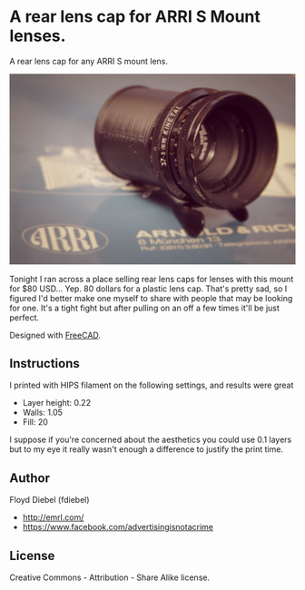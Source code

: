 A rear lens cap for ARRI S Mount lenses.
=============

A rear lens cap for any ARRI S mount lens.

![Image](https://github.com/fdiebel/arri-s-lens-cap/blob/master/img/01.jpg)

Tonight I ran across a place selling rear lens caps for lenses with this mount for $80 USD... Yep. 80 dollars for a plastic lens cap. That's pretty sad, so I figured I'd better make one myself to share with people that may be looking for one. It's a tight fight but after pulling on an off a few times it'll be just perfect.

Designed with [FreeCAD](http://www.freecadweb.org/).

Instructions
--------
I printed with HIPS filament on the following settings, and results were great

* Layer height: 0.22
* Walls: 1.05
* Fill: 20

I suppose if you're concerned about the aesthetics you could use 0.1 layers but to my eye it really wasn't enough a difference to justify the print time.

Author
--------
Floyd Diebel (fdiebel)
* <http://emrl.com/>
* <https://www.facebook.com/advertisingisnotacrime> 

License
--------
Creative Commons - Attribution - Share Alike license.  
